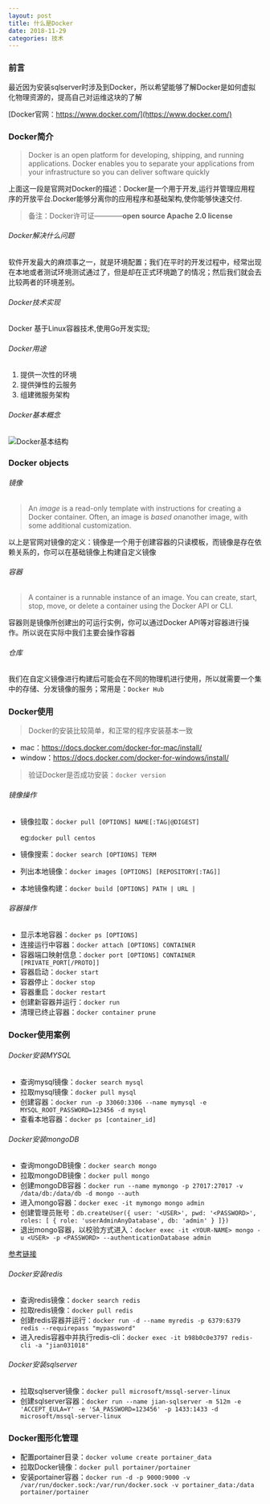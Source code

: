 ```yaml
---
layout: post
title: 什么是Docker
date: 2018-11-29
categories: 技术
---
```


### 前言

最近因为安装sqlserver时涉及到Docker，所以希望能够了解Docker是如何虚拟化物理资源的，提高自己对运维这块的了解

[Docker官网：https://www.docker.com/](https://www.docker.com/)

### Docker简介

> Docker is an open platform for developing, shipping, and running applications. Docker enables you to separate your applications from your infrastructure so you can deliver software quickly

上面这一段是官网对Docker的描述：Docker是一个用于开发,运行并管理应用程序的开放平台.Docker能够分离你的应用程序和基础架构,使你能够快速交付.

> 备注：Docker许可证————**open source Apache 2.0 license**

###### Docker解决什么问题

软件开发最大的麻烦事之一，就是环境配置；我们在平时的开发过程中，经常出现在本地或者测试环境测试通过了，但是却在正式环境跪了的情况；然后我们就会去比较两者的环境差别。

###### Docker技术实现

Docker 基于Linux容器技术,使用Go开发实现;

###### Docker用途

1. 提供一次性的环境
2. 提供弹性的云服务
3. 组建微服务架构

###### Docker基本概念

![Docker基本结构](https://jianjustin.github.io/blog/assets/img/picture/engine-components-flow.png)



### Docker objects

###### 镜像

>An *image* is a read-only template with instructions for creating a Docker container. Often, an image is *based on*another image, with some additional customization. 

以上是官网对镜像的定义：镜像是一个用于创建容器的只读模板，而镜像是存在依赖关系的，你可以在基础镜像上构建自定义镜像

###### 容器

> A container is a runnable instance of an image. You can create, start, stop, move, or delete a container using the Docker API or CLI. 

容器则是镜像所创建出的可运行实例，你可以通过Docker API等对容器进行操作。所以说在实际中我们主要会操作容器

###### 仓库

我们在自定义镜像进行构建后可能会在不同的物理机进行使用，所以就需要一个集中的存储、分发镜像的服务；常用是：`Docker Hub`



### Docker使用

> Docker的安装比较简单，和正常的程序安装基本一致

* mac：https://docs.docker.com/docker-for-mac/install/
* window：https://docs.docker.com/docker-for-windows/install/

> 验证Docker是否成功安装：`docker version`

###### 镜像操作

* 镜像拉取：`docker pull [OPTIONS] NAME[:TAG|@DIGEST]`

  eg:`docker pull centos`

* 镜像搜索：`docker search [OPTIONS] TERM`

* 列出本地镜像：`docker images [OPTIONS] [REPOSITORY[:TAG]]`
* 本地镜像构建：`docker build [OPTIONS] PATH | URL |`



###### 容器操作

* 显示本地容器：`docker ps [OPTIONS]`
* 连接运行中容器：`docker attach [OPTIONS] CONTAINER`
* 容器端口映射信息：`docker port [OPTIONS] CONTAINER [PRIVATE_PORT[/PROTO]]`
* 容器启动：`docker start `
* 容器停止：`docker stop`
* 容器重启：`docker restart`
* 创建新容器并运行：`docker run`
* 清理已终止容器：`docker container prune`

### Docker使用案例

###### Docker安装MYSQL

* 查询mysql镜像：`docker search mysql`
* 拉取mysql镜像：`docker pull mysql`
* 创建容器：`docker run -p 33060:3306 --name mymysql -e MYSQL_ROOT_PASSWORD=123456 -d mysql`
* 查看本地容器：`docker ps [container_id]`

###### Docker安装mongoDB

* 查询mongoDB镜像：`docker search mongo`
* 拉取mongoDB镜像：`docker pull mongo`
* 创建mongoDB容器：`docker run --name mymongo -p 27017:27017 -v /data/db:/data/db -d mongo --auth`
* 进入mongo容器：`docker exec -it mymongo mongo admin`
* 创建管理员账号：`db.createUser({ user: '<USER>', pwd: '<PASSWORD>', roles: [ { role: 'userAdminAnyDatabase', db: 'admin' } ]})`
* 退出mongo容器，以校验方式进入：`docker exec -it <YOUR-NAME> mongo -u <USER> -p <PASSWORD> --authenticationDatabase admin`

[参考链接](https://brickyang.github.io/2017/03/15/%E5%88%A9%E7%94%A8-Docker-%E8%BF%90%E8%A1%8C-MongoDB/)

###### Docker安装redis

* 查询redis镜像：`docker search redis`
* 拉取redis镜像：`docker pull redis`
* 创建redis容器并运行：`docker run -d --name myredis -p 6379:6379 redis --requirepass "mypassword"`
* 进入redis容器中并执行redis-cli：`docker exec -it b98b0c0e3797 redis-cli -a "jian031018"`

###### Docker安装sqlserver

* 拉取sqlserver镜像：`docker pull microsoft/mssql-server-linux`
* 创建sqlserver容器：`docker run --name jian-sqlserver -m 512m -e 'ACCEPT_EULA=Y' -e 'SA_PASSWORD=123456' -p 1433:1433 -d microsoft/mssql-server-linux`

### Docker图形化管理

* 配置portainer目录：`docker volume create portainer_data`
* 拉取Docker镜像：`docker pull portainer/portainer`
* 安装portainer容器：`docker run -d -p 9000:9000 -v /var/run/docker.sock:/var/run/docker.sock -v portainer_data:/data portainer/portainer`